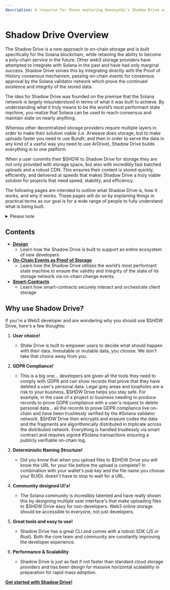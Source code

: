 ```yaml
---
description: A resource for those exploring GenesysGo's Shadow Drive as a storage solution.
---
```


# Shadow Drive Overview

The Shadow Drive is a new approach to on-chain storage and is built specifically for the Solana blockchain, while retaining the ability to become a poly-chain service in the future. Other web3 storage providers have attempted to integrate with Solana in the past and have had only marginal success. Shadow Drive solves this by integrating directly with the Proof of History consensus mechanism, passing on-chain events for consensus approval by the Solana validator network which prove the continued existence and integrity of the stored data.

The idea for Shadow Drive was founded on the premise that the Solana network is largely misunderstood in terms of what it was built to achieve. By understanding what it truly means to be the world’s most performant state machine, you realize that Solana can be used to reach consensus and maintain state on nearly anything.

Whereas other decentralized storage providers require multiple layers in order to make their solution viable (i.e. Arweave does storage, but to make uploads faster you need to use Bundlr, and then in order to serve the data in any kind of a useful way you need to use ArDrive), Shadow Drive builds everything in to one platform.

When a user commits their $SHDW to Shadow Drive for storage they are not only provided with storage space, but also with incredibly fast batched uploads and a robust CDN. This ensures their content is stored quickly, efficiently, and delivered at speeds that makes Shadow Drive a truly viable solution for projects that need speed, stability, and efficiency.

The following pages are intended to outline what Shadow Drive is, how it works, and why it works. These pages will do so by explaining things in practical terms as our goal is for a wide range of people to fully understand what is being built.

<details><summary>Please note</summary> 

*This paper assumes some basic knowledge of GenesysGo and the Solana architecture as a whole. If you aren’t familiar with Solana’s architecture, then it is highly recommended to spend some time learning about how Solana validators store “Account State”, what “AccountsDB” is, and what goes into the creation of “on-chain accounts.” Please see the Solana Discord (discord.gg/solana) and check out the dev-resources channel to learn more.*
</details>

## Contents
 * **[Design]()**
    * Learn how the Shadow Drive is built to support an entire ecosystem of new developers
 * **[On-Chain Events as Proof of Storage]()**
    * Learn how the Shadow Drive utilizes the world’s most performant state machine to ensure the validity and integrity of the state of its storage network via on-chain change events.
 * **[Smart-Contracts]()**
    * Learn how smart-contracts securely interact and orchestrate client storage

## Why use Shadow Drive?

If you're a Web3 developer and are wondering why you should use $SHDW Drive, here's a few thoughts:

1) **User choice!**
    * Shdw Drive is built  to empower users to decide what should happen with their data.
Immutable or mutable data, you choose. We don't take that choice away from you.

2) **GDPR Compliance!**
    * This is a big one... developers are given all the tools they need to comply with GDPR and can show records that prove that they have deleted a user's personal data. Legal grey areas and loopholes are a risk to your business, $SHDW Drive helps you stay safe. For example, in the case of a project or business needing to produce records to prove GDPR compliance with a user's request to delete personal data... all the records to prove GDPR compliance live on-chain and have been trustlessly verified by the #Solana validator network. $SHDW Drive then encrypts and erasure codes the data and the fragments are algorithmically distributed in triplicate across the distributed network. Everything is handled trustlessly via smart contract and requires signed #Solana transactions ensuring a publicly verifiable on-chain log.

3) **Deterministic Naming Structure!**
    * Did you know that when you upload files to $SHDW Drive you will know the URL for your file before the upload is complete?
In combination with your wallet's pub key and the file name you choose your BUIDL doesn't have to stop to wait for a URL.

4) **Community designed UI's!**
    * The Solana community is incredibly talented and have really shown this by designing multiple user interface's that make uploading files to $SHDW Drive easy for non-developers. Web3 online storage should be accessible to everyone, not just developers.

5) **Great tools and easy to use!**
    * Shadow Drive has a great CLI and comes with a robust SDK (JS or Rust). Both the core team and community are constantly improving the developer experience.

6) **Performance & Scalability**
    * Shadow Drive is just as fast if not faster than standard cloud storage providers and has been design for massive horizontal scalability in preparation for rapid mass adoption.

**[Get started with Shadow Drive!](/build/shadow-drive/README.md)**
